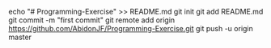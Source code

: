 
echo "# Programming-Exercise" >> README.md
git init
git add README.md
git commit -m "first commit"
git remote add origin https://github.com/AbidonJF/Programming-Exercise.git
git push -u origin master
